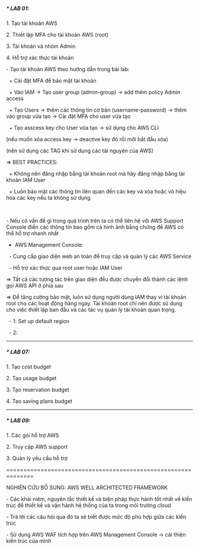 ##### \* LAB 01: 

1\. Tạo tài khoản AWS

2\. Thiết lập MFA cho tài khoản AWS (root)

3\. Tài khoản và nhóm Admin

4\. Hỗ trợ xác thực tài khoản



\- Tạo tài khoản AWS theo hướng dẫn trong bài lab: 

&nbsp;	+ Cài đặt MFA để bảo mật tài khoản

&nbsp;	+ Vào IAM -> Tạo user group (admin-group) -> add thêm policy Admin access

&nbsp;	+ Tạo Users -> thêm các thông tin cơ bản (username-password) -> thêm vào group vừa tạo -> Cài đặt MFA cho user vừa tạo

&nbsp;	+ Tạo asscess key cho User vừa tạo -> sử dụng cho AWS CLI 

(nếu muốn xóa access key -> deactive key đó rồi mới bắt đầu xóa)

(nên sử dụng các TAG khi sử dụng các tài nguyên của AWS)



=> BEST PRACTICES: 

&nbsp;	+ Không nên đăng nhập bằng tài khoản root mà hãy đăng nhập bằng tài khoản IAM User

&nbsp;	+ Luôn bảo mật các thông tin liên quan đến các key và xóa hoặc vô hiệu hóa các key nếu ta không sử dụng

&nbsp;	



\- Nếu có vấn đề gì trong quá trình trên ta có thể liên hệ với AWS Support Console điền các thông tin bao gồm cả hình ảnh bằng chứng để AWS có thể hỗ trợ nhanh nhất



* AWS Management Console:

&nbsp;	- Cung cấp giao diện web an toàn để truy cập và quản lý các AWS Service

&nbsp;	- Hỗ trợ xác thực qua root user hoặc IAM User

=> Tất cả các tương tác trên giao diện đều được chuyển đổi thành các lệnh gọi AWS API ở phía sau



=> Để tăng cường bảo mật, luôn sử dụng người dùng IAM thay vì tài khoản root cho các hoạt động hàng ngày. Tài khoản root chỉ nên được sử dụng cho việc thiết lập ban đầu và các tác vụ quản lý tài khoản quan trọng.



&nbsp;	- 1: Set up default region

&nbsp;	- 2: 

--------------------------------------------------------------



##### \* LAB 07: 

1\. Tạo cost budget

2\. Tạo usage budget

3\. Tạo reservation budget

4\. Tạo saving plans budget



--------------------------------------------------------------



##### \* LAB 09: 

1\. Các gói hỗ trợ AWS

2\. Truy cập AWS support

3\. Quản lý yêu cầu hỗ trợ



==============================================================

NGHIÊN CỨU BỔ SUNG: AWS WELL ARCHITECTED FRAMEWORK



\- Các khái niệm, nguyên tắc thiết kế và biện pháp thực hành tốt nhất về kiến trúc để thiết kế và vận hành hệ thống của ta trong môi trường cloud

\- Trả lời các câu hỏi qua đó ta sẽ biết được mức độ phù hợp giữa các kiến trúc

\- Sử dụng AWS WAF tích hợp trên AWS Management Console -> cải thiện kiến trúc của mình

